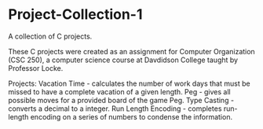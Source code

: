 # Project-Collection-1
A collection of C projects.

These C projects were created as an assignment for Computer Organization (CSC 250), a computer science course at Davdidson College taught by Professor Locke.  

Projects:
  Vacation Time - calculates the number of work days that must be missed to have a complete vacation of a given length.
  Peg - gives all possible moves for a provided board of the game Peg.
  Type Casting - converts a decimal to a integer.
  Run Length Encoding - completes run-length encoding on a series of numbers to condense the information.  
